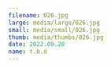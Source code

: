 ```yaml
---
filename: 026.jpg
large: media/large/026.jpg
small: media/small/026.jpg
thumb: media/thumbs/026.jpg
date: 2022.09.28
name: t.b.d
---
```

